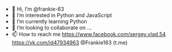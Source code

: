 - 👋 Hi, I’m @frankie-63
- 👀 I’m interested in Python and JavaScript
- 🌱 I’m currently learning Python
- 💞️ I’m looking to collaborate on ...
- 📫 How to reach me 
https://www.facebook.com/sergey.vlad.54
https://vk.com/id47934963
@Frankie163 (t.me)
<!---
frankie-63/frankie-63 is a ✨ special ✨ repository because its `README.md` (this file) appears on your GitHub profile.
You can click the Preview link to take a look at your changes.
--->
